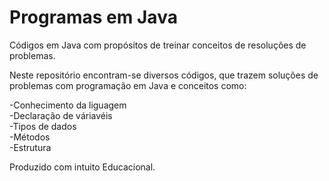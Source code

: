# Programas em Java

Códigos em Java com propósitos de treinar conceitos de resoluções de problemas.

Neste repositório encontram-se diversos códigos, que trazem soluções de problemas com programação em Java e conceitos como:

-Conhecimento da liguagem<br>
-Declaração de váriavéis<br>
-Tipos de dados<br>
-Métodos<br>
-Estrutura<br>

Produzido com intuito Educacional.
